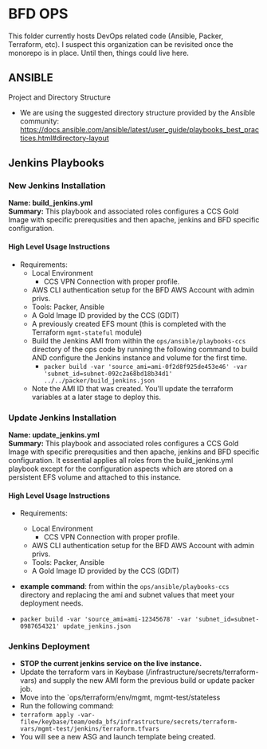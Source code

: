 # __BFD OPS__

This folder currently hosts DevOps related code (Ansible, Packer, Terraform, etc). I suspect this organization can be revisited once the monorepo is in place. Until then, things could live here. 

## ANSIBLE

Project and Directory Structure
- We are using the suggested directory structure provided by the Ansible community: https://docs.ansible.com/ansible/latest/user_guide/playbooks_best_practices.html#directory-layout

## Jenkins Playbooks 

### New Jenkins Installation
__Name: build_jenkins.yml__<br>
__Summary:__ This playbook and associated roles configures a CCS Gold Image with specific prerequsities and then apache, jenkins and BFD specific configuration. 

#### High Level Usage Instructions
 - Requirements: 
   - Local Environment 
     - CCS VPN Connection with proper profile. 
    - AWS CLI authentication setup for the BFD AWS Account with admin privs. 
    - Tools: Packer, Ansible
   - A Gold Image ID provided by the CCS (GDIT)
   - A previously created EFS mount (this is completed with the Terraform `mgmt-stateful` module) 
   - Build the Jenkins AMI from within the `ops/ansible/playbooks-ccs` directory of the ops code by running the following command to build AND configure the Jenkins instance and volume for the first time. 
     - `packer build -var 'source_ami=ami-0f2d8f925de453e46' -var 'subnet_id=subnet-092c2a68bd18b34d1' ../../packer/build_jenkins.json`
   - Note the AMI ID that was created. You'll update the terraform variables at a later stage to deploy this.

### Update Jenkins Installation 

__Name: update_jenkins.yml__<br>
__Summary:__ This playbook and associated roles configures a CCS Gold Image with specific prerequsities and then apache, jenkins and BFD specific configuration. It essential applies all roles from the build_jenkins.yml playbook except for the configuration aspects which are stored on a persistent EFS volume and attached to this instance. 

#### High Level Usage Instructions
 - Requirements: 
   - Local Environment 
     - CCS VPN Connection with proper profile. 
    - AWS CLI authentication setup for the BFD AWS Account with admin privs. 
    - Tools: Packer, Ansible
   - A Gold Image ID provided by the CCS (GDIT)
 - __example command__: from within the `ops/ansible/playbooks-ccs` directory and replacing the ami and subnet values that meet your deployment needs. 

- `packer build -var 'source_ami=ami-12345678' -var 'subnet_id=subnet-0987654321' update_jenkins.json`

### Jenkins Deployment
- __STOP the current jenkins service on the live instance.__
- Update the terraform vars in Keybase (/infrastructure/secrets/terraform-vars) and supply the new AMI form the previous build or update packer job. 
- Move into the `ops/terraform/env/mgmt, mgmt-test/stateless
- Run the following command: 
- `terraform apply -var-file=/keybase/team/oeda_bfs/infrastructure/secrets/terraform-vars/mgmt-test/jenkins/terraform.tfvars`
- You will see a new ASG and launch template being created. 


